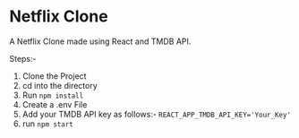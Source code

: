 # Netflix Clone

A Netflix Clone made using React and TMDB API.

Steps:-

1. Clone the Project
2. cd into the directory
3. Run `npm install`
4. Create a .env File
5. Add your TMDB API key as follows:-
   `REACT_APP_TMDB_API_KEY='Your_Key'`
6. run `npm start`
